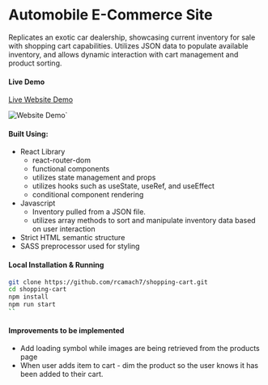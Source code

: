 # Automobile E-Commerce Site

Replicates an exotic car dealership, showcasing current inventory for sale with shopping cart capabilities. Utilizes JSON data to populate available inventory, and allows dynamic interaction with cart management and product sorting.

#### Live Demo

[Live Website Demo](http://rcamach7.github.io/shopping-cart/)

![Website Demo](demo.gif)`

#### Built Using:

- React Library
  - react-router-dom
  - functional components
  - utilizes state management and props
  - utilizes hooks such as useState, useRef, and useEffect
  - conditional component rendering
- Javascript
  - Inventory pulled from a JSON file.
  - utilizes array methods to sort and manipulate inventory data based on user interaction
- Strict HTML semantic structure
- SASS preprocessor used for styling

#### Local Installation & Running

```bash
git clone https://github.com/rcamach7/shopping-cart.git
cd shopping-cart
npm install
npm run start
``
```

#### Improvements to be implemented

- Add loading symbol while images are being retrieved from the products page
- When user adds item to cart - dim the product so the user knows it has been added to their cart.
